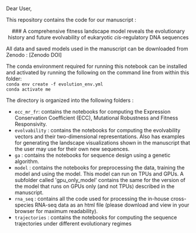 Dear User,

This repository contains the code for our manuscript : 

<center>### A comprehensive fitness landscape model reveals the evolutionary history and future evolvability of eukaryotic <i>cis</i>-regulatory DNA sequences</center>

All data and saved models used in the manuscript can be downloaded from Zenodo : [Zenodo DOI]

The conda environment required for running this notebook can be installed and activated by running the following on the command line from within this folder: \
<code>conda env create -f evolution_env.yml </code>  \
<code>conda activate me</code>

The directory is organized into the following folders :
<ul>

    
<li> <code>ecc_mr_fr</code>: contains the notebooks for computing the Expression Conservation Coefficient (ECC), Mutational Robustness and Fitness Responsivity.
    
<li> <code>evolvability</code> : contains the notebooks for computing the evolvability vectors and their two-dimensional representations. Also has examples for generating the landscape visualizations shown in the manuscript that the user may use for their own new sequences.
    
<li> <code>ga</code> : contains the notebooks for sequence design using a genetic algorithm.

<li> <code>model</code> : contains the notebooks for preprocessing the data, training the model and using the model. This model can run on TPUs and GPUs. A subfolder called 'gpu_only_model' contains the same for the version of the model that runs on GPUs only (and not TPUs) described in the manuscript.
    
<li> <code>rna_seq</code> : contains all the code used for processing the in-house cross-species RNA-seq data as an html file (please download and view in your browser for maximum readability).

<li> <code>trajectories</code> : contains the notebooks for computing the sequence trajectories under different evolutionary regimes

</ul>
